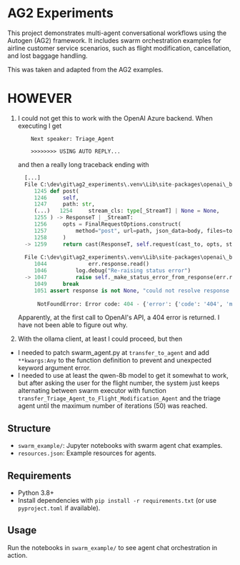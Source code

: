 # AG2 Experiments

This project demonstrates multi-agent conversational workflows using the Autogen (AG2) framework. It includes swarm orchestration examples for airline customer service scenarios, such as flight modification, cancellation, and lost baggage handling.

This was taken and adapted from the AG2 examples.

# HOWEVER

1. I could not get this to work with the OpenAI Azure backend. When executing I get
    ```
        Next speaker: Triage_Agent
  
        >>>>>>>> USING AUTO REPLY...
    ```
      and then a really long traceback ending with
    
      ```python
        [...]
        File C:\dev\git\ag2_experiments\.venv\Lib\site-packages\openai\_base_client.py:1259, in SyncAPIClient.post(self, path, cast_to, body, options, files, stream, stream_cls)
           1245 def post(
           1246     self,
           1247     path: str,
           (...)   1254     stream_cls: type[_StreamT] | None = None,
           1255 ) -> ResponseT | _StreamT:
           1256     opts = FinalRequestOptions.construct(
           1257         method="post", url=path, json_data=body, files=to_httpx_files(files), **options
           1258     )
        -> 1259     return cast(ResponseT, self.request(cast_to, opts, stream=stream, stream_cls=stream_cls))
        
        File C:\dev\git\ag2_experiments\.venv\Lib\site-packages\openai\_base_client.py:1047, in SyncAPIClient.request(self, cast_to, options, stream, stream_cls)
           1044             err.response.read()
           1046         log.debug("Re-raising status error")
        -> 1047         raise self._make_status_error_from_response(err.response) from None
           1049     break
           1051 assert response is not None, "could not resolve response (should never happen)"
        
            NotFoundError: Error code: 404 - {'error': {'code': '404', 'message': 'Resource not found'}}
      ```
      Apparently, at the first call to OpenAI's API, a 404 error is returned. I have not been able to figure out why.
  
2. With the ollama client, at least I could proceed, but then

* I needed to patch swarm_agent.py at `transfer_to_agent` and add `**kwargs:Any` to the function definition to prevent and unexpected keyword argument error.
* I needed to use at least the qwen-8b model to get it somewhat to work, but after asking the user for the flight number, the system just keeps alternating between swarm executor with function `transfer_Triage_Agent_to_Flight_Modification_Agent` and the triage agent until the maximum number of iterations (50) was reached.

## Structure
- `swarm_example/`: Jupyter notebooks with swarm agent chat examples.
- `resources.json`: Example resources for agents.

## Requirements
- Python 3.8+
- Install dependencies with `pip install -r requirements.txt` (or use `pyproject.toml` if available).

## Usage
Run the notebooks in `swarm_example/` to see agent chat orchestration in action.

